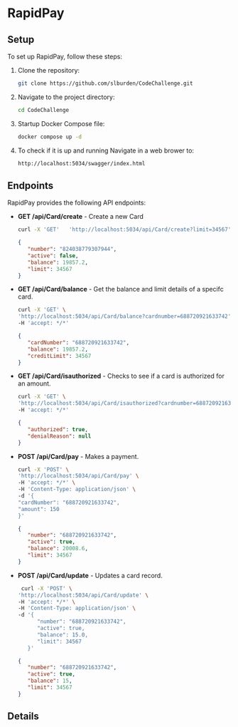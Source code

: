 # RapidPay

## Setup
To set up RapidPay, follow these steps:
1. Clone the repository:
   ```sh
   git clone https://github.com/slburden/CodeChallenge.git
   ```
2. Navigate to the project directory:
   ```sh
   cd CodeChallenge
   ```
3. Startup Docker Compose file:
   ```sh
   docker compose up -d
   ```
4. To check if it is up and running Navigate in a web brower to:
   ```sh
   http://localhost:5034/swagger/index.html
   ```


## Endpoints
RapidPay provides the following API endpoints:

- **GET /api/Card/create** - Create a new Card
   ```sh
   curl -X 'GET'   'http://localhost:5034/api/Card/create?limit=34567'   -H 'accept: */*'
   ```
   ```json
   {
      "number": "824038779307944",
      "active": false,
      "balance": 19857.2,
      "limit": 34567
   }
   ```
- **GET /api/Card/balance** - Get the balance and limit details of a specifc card.
   ```sh
   curl -X 'GET' \
  'http://localhost:5034/api/Card/balance?cardnumber=688720921633742' \
  -H 'accept: */*'
   ```
   ```json
   {
      "cardNumber": "688720921633742",
      "balance": 19857.2,
      "creditLimit": 34567
   }
   ```
- **GET /api/Card/isauthorized** - Checks to see if a card is authorized for an amount.
   ```sh
   curl -X 'GET' \
   'http://localhost:5034/api/Card/isauthorized?cardnumber=688720921633742&amount=500' \
   -H 'accept: */*'
   ```
   ```json
   {
      "authorized": true,
      "denialReason": null
   }
   ```
- **POST /api/Card/pay** - Makes a payment.
   ```sh
   curl -X 'POST' \
   'http://localhost:5034/api/Card/pay' \
   -H 'accept: */*' \
   -H 'Content-Type: application/json' \
   -d '{
   "cardNumber": "688720921633742",
   "amount": 150
   }'
   ```
   ```json
   {
      "number": "688720921633742",
      "active": true,
      "balance": 20008.6,
      "limit": 34567
   }
   ```
- **POST /api/Card/update** - Updates a card record.
   ```sh
    curl -X 'POST' \
   'http://localhost:5034/api/Card/update' \
   -H 'accept: */*' \
   -H 'Content-Type: application/json' \
   -d '{
         "number": "688720921633742",
         "active": true,
         "balance": 15.0,
         "limit": 34567
      }'
   ```
   ```json
   {
      "number": "688720921633742",
      "active": true,
      "balance": 15,
      "limit": 34567
   }
   ```

## Details


